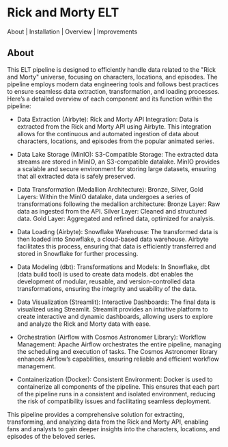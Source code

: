 # Rick and Morty ELT

About | Installation | Overview | Improvements

## About

This ELT pipeline is designed to efficiently handle data related to the "Rick and Morty" universe, focusing on characters, locations, and episodes. The pipeline employs modern data engineering tools and follows best practices to ensure seamless data extraction, transformation, and loading processes. Here’s a detailed overview of each component and its function within the pipeline:

*    Data Extraction (Airbyte):
        Rick and Morty API Integration: Data is extracted from the Rick and Morty API using Airbyte. This integration allows for the continuous and automated ingestion of data about characters, locations, and episodes from the popular animated series.

*    Data Lake Storage (MinIO):
        S3-Compatible Storage: The extracted data streams are stored in MinIO, an S3-compatible datalake. MinIO provides a scalable and secure environment for storing large datasets, ensuring that all extracted data is safely preserved.

*    Data Transformation (Medallion Architecture):
        Bronze, Silver, Gold Layers: Within the MinIO datalake, data undergoes a series of transformations following the medallion architecture:
            Bronze Layer: Raw data as ingested from the API.
            Silver Layer: Cleaned and structured data.
            Gold Layer: Aggregated and refined data, optimized for analysis.

*    Data Loading (Airbyte):
        Snowflake Warehouse: The transformed data is then loaded into Snowflake, a cloud-based data warehouse. Airbyte facilitates this process, ensuring that data is efficiently transferred and stored in Snowflake for further processing.

*    Data Modeling (dbt):
        Transformations and Models: In Snowflake, dbt (data build tool) is used to create data models. dbt enables the development of modular, reusable, and version-controlled data transformations, ensuring the integrity and usability of the data.

*    Data Visualization (Streamlit):
        Interactive Dashboards: The final data is visualized using Streamlit. Streamlit provides an intuitive platform to create interactive and dynamic dashboards, allowing users to explore and analyze the Rick and Morty data with ease.

*    Orchestration (Airflow with Cosmos Astronomer Library):
        Workflow Management: Apache Airflow orchestrates the entire pipeline, managing the scheduling and execution of tasks. The Cosmos Astronomer library enhances Airflow’s capabilities, ensuring reliable and efficient workflow management.

*    Containerization (Docker):
        Consistent Environment: Docker is used to containerize all components of the pipeline. This ensures that each part of the pipeline runs in a consistent and isolated environment, reducing the risk of compatibility issues and facilitating seamless deployment.

This pipeline provides a comprehensive solution for extracting, transforming, and analyzing data from the Rick and Morty API, enabling fans and analysts to gain deeper insights into the characters, locations, and episodes of the beloved series.